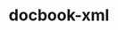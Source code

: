 ---
title: "docbook-xml"
layout: cache
categories: [package, develop]
meta: {"compilers": ["none"], "num_specs": 7, "num_specs_by_stack": {"e4s": 7, "hep": 7, "root": 7}, "oss": ["ubuntu22.04"], "platforms": ["linux"], "stacks": ["e4s", "hep", "root"], "targets": ["x86_64_v3"], "versions": ["4.5"]}
spec_details: [{"compiler": "none", "hash": "c6ziunj2qzqeqkldp2mpin23anhbdtfz", "os": "ubuntu22.04", "platform": "linux", "size": "-", "stacks": ["e4s", "hep", "root"], "target": "x86_64_v3", "variants": ["build_system=generic"], "versions": ["4.5"]}, {"compiler": "none", "hash": "ccwjdovy56s233ze2wykk32dtdoakxum", "os": "ubuntu22.04", "platform": "linux", "size": "-", "stacks": ["e4s", "hep", "root"], "target": "x86_64_v3", "variants": ["build_system=generic"], "versions": ["4.5"]}, {"compiler": "none", "hash": "ouytdqgjrwvpzuk4uqloy6wywy5eii2n", "os": "ubuntu22.04", "platform": "linux", "size": "-", "stacks": ["e4s", "hep", "root"], "target": "x86_64_v3", "variants": ["build_system=generic"], "versions": ["4.5"]}, {"compiler": "none", "hash": "ukuh6dp4cl2whsxkru75hs7hrqc2qsqp", "os": "ubuntu22.04", "platform": "linux", "size": "-", "stacks": ["e4s", "hep", "root"], "target": "x86_64_v3", "variants": ["build_system=generic"], "versions": ["4.5"]}, {"compiler": "none", "hash": "xoe7wkvijakungf3ktbfvhpjm6y2ren5", "os": "ubuntu22.04", "platform": "linux", "size": "-", "stacks": ["e4s", "hep", "root"], "target": "x86_64_v3", "variants": ["build_system=generic"], "versions": ["4.5"]}, {"compiler": "none", "hash": "ykntjuhl5wrbgvvrkvza53fdyqkuuble", "os": "ubuntu22.04", "platform": "linux", "size": "-", "stacks": ["e4s", "hep", "root"], "target": "x86_64_v3", "variants": ["build_system=generic"], "versions": ["4.5"]}, {"compiler": "none", "hash": "zqntwtv6xdds6oifpspd3yaqsevfm5te", "os": "ubuntu22.04", "platform": "linux", "size": "-", "stacks": ["e4s", "hep", "root"], "target": "x86_64_v3", "variants": ["build_system=generic"], "versions": ["4.5"]}]
---